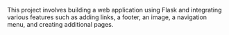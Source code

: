 This project involves building a web application using Flask and integrating various features such as adding links, a footer, an image, a navigation menu, and creating additional pages. 